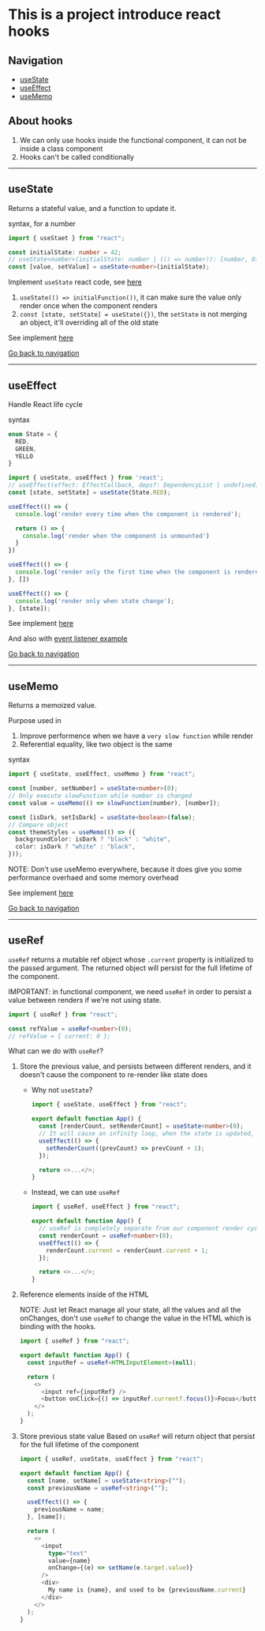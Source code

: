 # This is a project introduce react hooks

## Navigation

- [useState](#usestate)
- [useEffect](#useeffect)
- [useMemo](#usememo)

## About hooks

1. We can only use hooks inside the functional component, it can not be inside a class component
1. Hooks can't be called conditionally

---

## useState

Returns a stateful value, and a function to update it.

syntax, for a number

```typescript
import { useStaet } from "react";

const initialState: number = 42;
// useState<number>(initialState: number | (() => number)): [number, Dispatch<SetStateAction<number>>]
const [value, setValue] = useState<number>(initialState);
```

Implement `useState` react code, see [here](./src/pages/useState/index.tsx)

1. `useState(() => initialFunction())`, it can make sure the value only render once when the component renders
1. `const [state, setState] = useState({})`, the `setState` is not merging an object, it'll overriding all of the old state

See implement [here](./src/pages/useState/index.tsx)

[Go back to navigation](#navigation)

---

## useEffect

Handle React life cycle

syntax

```typescript
enum State = {
  RED,
  GREEN,
  YELLO
}

import { useState, useEffect } from 'react';
// useEffect(effect: EffectCallback, deps?: DependencyList | undefined): void
const [state, setState] = useState(State.RED);

useEffect(() => {
  console.log('render every time when the component is rendered');

  return () => {
    console.log('render when the component is unmounted')
  }
})

useEffect(() => {
  console.log('render only the first time when the component is rendered');
}, [])

useEffect(() => {
  console.log('render only when state change');
}, [state]);
```

See implement [here](./src/pages/useEffect/index.tsx)

And also with [event listener example](./src/pages/useEffect/withEvent.tsx)

[Go back to navigation](#navigation)

---

## useMemo

Returns a memoized value.

Purpose used in

1. Improve performence when we have a `very slow function` while render
1. Referential equality, like two object is the same

syntax

```typescript
import { useState, useEffect, useMemo } from "react";

const [number, setNumber] = useState<number>(0);
// Only execute slowFunction while number is changed
const value = useMemo(() => slowFunction(number), [number]);

const [isDark, setIsDark] = useState<boolean>(false);
// Compare object
const themeStyles = useMemo(() => ({
  backgroundColor: isDark ? "black" : "white",
  color: isDark ? "white" : "black",
}));
```

NOTE: Don't use useMemo everywhere, because it does give you some performance overhaed and some memory overhead

See implement [here](./src/pages/useMemo/index.tsx)

[Go back to navigation](#navigation)

---

## useRef

`useRef` returns a mutable ref object whose `.current` property is initialized to the passed argument.
The returned object will persist for the full lifetime of the component.

IMPORTANT: in functional component, we need `useRef` in order to persist a value between renders if we're not using state.

```typescript
import { useRef } from "react";

const refValue = useRef<number>(0);
// refValue = { current: 0 };
```

What can we do with `useRef`?

1. Store the previous value, and persists between different renders, and it doesn't cause the component to re-render like state does

   - Why not `useState`?

     ```typescript
     import { useState, useEffect } from "react";

     export default function App() {
       const [renderCount, setRenderCount] = useState<number>(0);
       // It will cause an infinity loop, when the state is updated, the component will rerender again
       useEffect(() => {
         setRenderCount((prevCount) => prevCount + 1);
       });

       return <>...</>;
     }
     ```

   - Instead, we can use `useRef`

     ```typescript
     import { useRef, useEffect } from "react";

     export default function App() {
       // useRef is completely separate from our component render cycle
       const renderCount = useRef<number>(0);
       useEffect(() => {
         renderCount.current = renderCount.current + 1;
       });

       return <>...</>;
     }
     ```

1. Reference elements inside of the HTML

   NOTE: Just let React manage all your state, all the values and all the onChanges, don't use `useRef` to change the value in the HTML which is binding with the hooks.

   ```typescript
   import { useRef } from "react";

   export default function App() {
     const inputRef = useRef<HTMLInputElement>(null);

     return (
       <>
         <input ref={inputRef} />
         <button onClick={() => inputRef.current?.focus()}>Focus</button>
       </>
     );
   }
   ```

1. Store previous state value
   Based on `useRef` will return object that persist for the full lifetime of the component

   ```typescript
   import { useRef, useState, useEffect } from "react";

   export default function App() {
     const [name, setName] = useState<string>("");
     const previousName = useRef<string>("");

     useEffect(() => {
       previousName = name;
     }, [name]);

     return (
       <>
         <input
           type="text"
           value={name}
           onChange={(e) => setName(e.target.value)}
         />
         <div>
           My name is {name}, and used to be {previousName.current}
         </div>
       </>
     );
   }
   ```
